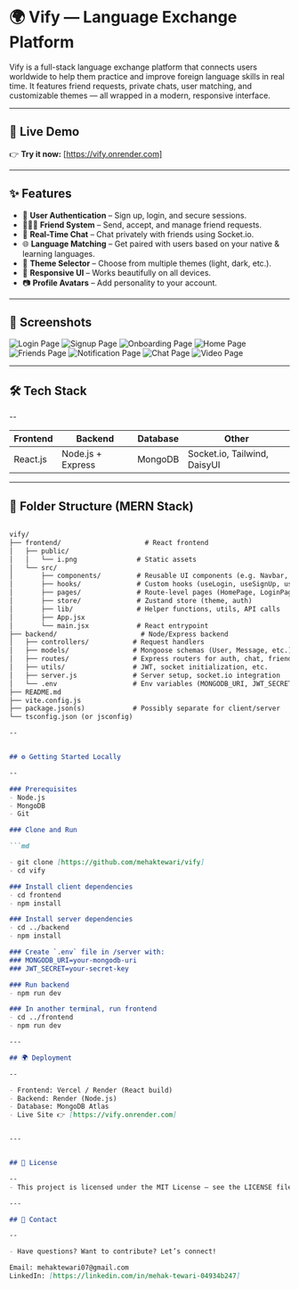 # 🌍 Vify — Language Exchange Platform



Vify is a full-stack language exchange platform that connects users worldwide to help them practice and improve foreign language skills in real time. It features friend requests, private chats, user matching, and customizable themes — all wrapped in a modern, responsive interface.

---

## 🚀 Live Demo

👉 **Try it now:** [https://vify.onrender.com]

---

## ✨ Features

- 🔐 **User Authentication** – Sign up, login, and secure sessions.
- 🧑‍🤝‍🧑 **Friend System** – Send, accept, and manage friend requests.
- 💬 **Real-Time Chat** – Chat privately with friends using Socket.io.
- 🌐 **Language Matching** – Get paired with users based on your native & learning languages.
- 🎨 **Theme Selector** – Choose from multiple themes (light, dark, etc.).
- 📱 **Responsive UI** – Works beautifully on all devices.
- 📷 **Profile Avatars** – Add personality to your account.

---

## 📸 Screenshots


![Login Page](frontend/public/screenshots/login.png)
![Signup Page](frontend/public/screenshots/signup.png)
![Onboarding Page](frontend/public/screenshots/onboarding.png)
![Home Page](frontend/public/screenshots/home.png)
![Friends Page](frontend/public/screenshots/friends.png)
![Notification Page](frontend/public/screenshots/notification.png)
![Chat Page](frontend/public/screenshots/chat.png)
![Video Page](frontend/public/screenshots/video.png)

---

## 🛠️ Tech Stack

--

| Frontend | Backend           | Database | Other                        |
| -------- | ----------------- | -------- | ---------------------------- |
| React.js | Node.js + Express | MongoDB  | Socket.io, Tailwind, DaisyUI |

---

## 📂 Folder Structure (MERN Stack)

```md 

vify/
├── frontend/                     # React frontend
│   ├── public/
│   │   └── i.png               # Static assets
│   └── src/
│       ├── components/         # Reusable UI components (e.g. Navbar, ThemeSelector)
│       ├── hooks/              # Custom hooks (useLogin, useSignUp, useAuthUser, etc.)
│       ├── pages/              # Route-level pages (HomePage, LoginPage, SignUpPage)
│       ├── store/              # Zustand store (theme, auth)
│       ├── lib/                # Helper functions, utils, API calls
│       ├── App.jsx
│       └── main.jsx            # React entrypoint
├── backend/                     # Node/Express backend
│   ├── controllers/           # Request handlers
│   ├── models/                # Mongoose schemas (User, Message, etc.)
│   ├── routes/                # Express routers for auth, chat, friends
│   ├── utils/                 # JWT, socket initialization, etc.
│   ├── server.js              # Server setup, socket.io integration
│   └── .env                   # Env variables (MONGODB_URI, JWT_SECRET)
├── README.md
├── vite.config.js
├── package.json(s)            # Possibly separate for client/server
└── tsconfig.json (or jsconfig) 

--


## ⚙️ Getting Started Locally

--

### Prerequisites
- Node.js
- MongoDB
- Git

### Clone and Run

```md 

- git clone [https://github.com/mehaktewari/vify]
- cd vify

### Install client dependencies
- cd frontend
- npm install

### Install server dependencies
- cd ../backend
- npm install

### Create `.env` file in /server with:
### MONGODB_URI=your-mongodb-uri
### JWT_SECRET=your-secret-key

### Run backend
- npm run dev

### In another terminal, run frontend
- cd ../frontend
- npm run dev

---

## 🌍 Deployment

--

- Frontend: Vercel / Render (React build)
- Backend: Render (Node.js)
- Database: MongoDB Atlas
- Live Site 👉 [https://vify.onrender.com]


---


## 📄 License

--
- This project is licensed under the MIT License — see the LICENSE file for details.

---

## 💬 Contact

--

- Have questions? Want to contribute? Let’s connect!

Email: mehaktewari07@gmail.com
LinkedIn: [https://linkedin.com/in/mehak-tewari-04934b247]
